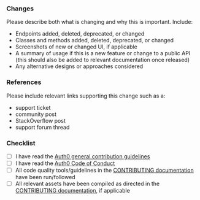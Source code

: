 ### Changes

Please describe both what is changing and why this is important. Include:

- Endpoints added, deleted, deprecated, or changed
- Classes and methods added, deleted, deprecated, or changed
- Screenshots of new or changed UI, if applicable
- A summary of usage if this is a new feature or change to a public API (this should also be added to relevant documentation once released)
- Any alternative designs or approaches considered

### References

Please include relevant links supporting this change such as a:

- support ticket
- community post
- StackOverflow post
- support forum thread

### Checklist

- [ ] I have read the [Auth0 general contribution guidelines](https://github.com/auth0/open-source-template/blob/master/GENERAL-CONTRIBUTING.md)
- [ ] I have read the [Auth0 Code of Conduct](https://github.com/auth0/open-source-template/blob/master/CODE-OF-CONDUCT.md)
- [ ] All code quality tools/guidelines in the [CONTRIBUTING documentation](../CONTRIBUTING.md) have been run/followed
- [ ] All relevant assets have been compiled as directed in the [CONTRIBUTING documentation](../CONTRIBUTING.md), if applicable
